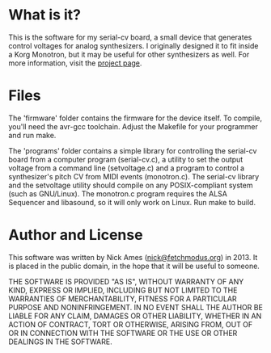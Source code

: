 What is it?
===========
This is the software for my serial-cv board, a small device that generates
control voltages for analog synthesizers. I originally designed it to
fit inside a Korg Monotron, but it may be useful for other synthesizers as well.
For more information, visit the [project page](http://www.fetchmodus.org/projects/serialcv/).

Files
=====
The 'firmware' folder contains the firmware for the device itself.
To compile, you'll need the avr-gcc toolchain. Adjust the Makefile for your
programmer and run make.

The 'programs' folder contains a simple library for controlling the
serial-cv board from a computer program (serial-cv.c), a utility to
set the output voltage from a command line (setvoltage.c) and a program
to control a synthesizer's pitch CV from MIDI events (monotron.c).
The serial-cv library and the setvoltage utility should compile on any
POSIX-compliant system (such as GNU/Linux). The monotron.c program
requires the ALSA Sequencer and libasound, so it will only work
on Linux. Run make to build.

Author and License
==================
This software was written by Nick Ames (nick@fetchmodus.org) in 2013.
It is placed in the public domain, in the hope that it will be useful to
someone.

THE SOFTWARE IS PROVIDED "AS IS", WITHOUT WARRANTY OF ANY KIND,
EXPRESS OR IMPLIED, INCLUDING BUT NOT LIMITED TO THE WARRANTIES OF
MERCHANTABILITY, FITNESS FOR A PARTICULAR PURPOSE AND NONINFRINGEMENT.
IN NO EVENT SHALL THE AUTHOR BE LIABLE FOR ANY CLAIM, DAMAGES OR
OTHER LIABILITY, WHETHER IN AN ACTION OF CONTRACT, TORT OR OTHERWISE,
ARISING FROM, OUT OF OR IN CONNECTION WITH THE SOFTWARE OR THE USE OR
OTHER DEALINGS IN THE SOFTWARE.
